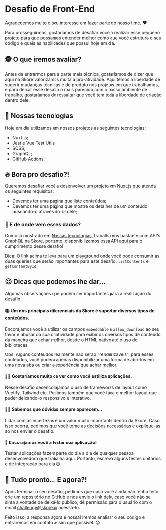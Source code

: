 # Desafio de Front-End
Agradecemos muito o seu interesse em fazer parte do nosso time. ❤️

Para prosseguirmos, gostaríamos de desafiar você a realizar esse pequeno projeto para que possamos entender melhor como que você estrutura o seu código e quais as habilidades que possui hoje em dia.

## 🕵️ O que iremos avaliar?
Antes de entrarmos para a parte mais técnica, gostaríamos de dizer que aqui na Skore valorizamos muita a pró-atividade. Aqui temos a liberdade de sugerir mudanças técnicas e de produto nos projetos em que trabalhamos, e para deixar esse desafio o mais parecido com o nosso ambiente de trabalho, gostaríamos de ressaltar que você tem toda a liberdade de criação dentro dele.

## 🚀 Nossas tecnologias
Hoje em dia utilizamos em nossos projetos as seguintes tecnologias:
- Nuxt.js;
- Jest e Vue Test Utils;
- SCSS;
- GraphQL;
- GitHub Actions;

## 🔥 Bora pro desafio?!
Queremos desafiar você a desenvolver um projeto em Nuxt.js que atenda os seguintes requisitos:
- Devemos ter uma página que liste conteúdos;
- Devemos ter uma página que mostre os detalhes de um conteúdo buscando-o através do `id` dele;

### 💾 E de onde vem esses dados?
Como já mostrado em [Nossas tecnologias](#-nossas-tecnologias), trabalhamos bastante com API's GraphQL na Skore, portanto, disponibilizamos [essa API aqui](https://us-central1-challenge-334613.cloudfunctions.net/api/graphql) para o cumprimento desse desafio!

Dica: O link acima te leva para um playground onde você pode consumir as duas queries que serão importantes para este desafio: `listContents` e `getContentById`.

## 😉 Dicas que podemos lhe dar...
Algumas observações que podem ser importantes para a realização do desafio.

#### 📚 Um dos principais diferenciais da Skore é suportar diversos tipos de conteúdos.
Encorajamos você a utilizar os campos `embeddable` e `allow_download` ao seu favor e abusar da sua criatividade para exibir os diversos tipos de conteúdo da maneira que achar melhor, desde o HTML nativo até o uso de bibliotecas.

Obs: Alguns conteúdos realmente não serão "renderizáveis", para esses conteúdos, você poderá apenas disponibilizar uma forma de abri-los em uma nova aba ou criar a experiência que achar melhor.

#### 💅🏿 Gostaríamos muito de ver como você estiliza aplicações.
Nesse desafio desencorajamos o uso de frameworks de layout como Vuetify, Tailwind etc. Pedimos também que você faça o melhor layout que puder deixando-o responsivo e interativo.

#### 🤷‍♀️ Sabemos que dúvidas sempre aparecem...
Lidar com as incertezas é um valor muito importante dentro da Skore. Caso isso ocorra, pedimos que você tome as decisões necessárias e explique-as ao nos enviar o desafio.


#### 🧪 Encorajamos você a testar sua aplicação!
Testar aplicações fazem parte do dia a dia de qualquer pessoa desenvolvedora que trabalha aqui. Portanto, escreva alguns testes unitários e de integração para ela 😄


## 🎉 Tudo pronto... E agora?!
Após terminar o seu desafio, pedimos que caso você ainda não tenha feito, crie um repositório no GitHub e nos envie o link dele, caso você não se sinta a vontade de deixá-lo público, dê permissão para o usuário com o email challenge@skore.io acessá-lo.

Feito isso, a responsa agora é nossa! Iremos analisar o seu código e entraremos em contato assim que possível. 😊